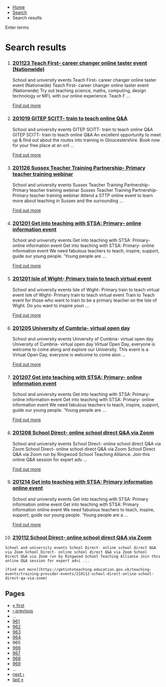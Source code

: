 *   [Home](/)
*   [Search](/search)
*   Search results

Enter terms 

Search results
==============

1.  ### [201123 Teach First- career changer online taster event (Nationwide)](https://getintoteaching.education.gov.uk/teaching-events/training-provider-events/201123-teach-first-career-changer-online-taster-event-nationwide)
    
    School and university events Teach First- career changer online taster event (Nationwide) Teach First- career changer online taster event (Nationwide) Try out teaching science, maths, computing, design technology or MFL with our online experience. Teach F ...
    
    [Find out more](https://getintoteaching.education.gov.uk/teaching-events/training-provider-events/201123-teach-first-career-changer-online-taster-event-nationwide)
    
2.  ### [201019 GITEP SCITT- train to teach online Q&A](https://getintoteaching.education.gov.uk/teaching-events/training-provider-events/201019-gitep-scitt-train-to-teach-online-qa)
    
    School and university events GITEP SCITT- train to teach online Q&A GITEP SCITT- train to teach online Q&A An excellent opportunity to meet up & find out about the routes into training in Gloucestershire. Book now for your free place at an onl ...
    
    [Find out more](https://getintoteaching.education.gov.uk/teaching-events/training-provider-events/201019-gitep-scitt-train-to-teach-online-qa)
    
3.  ### [201126 Sussex Teacher Training Partnership- Primary teacher training webinar](https://getintoteaching.education.gov.uk/teaching-events/training-provider-events/201126-sussex-teacher-training-partnership-primary-teacher-training-webinar)
    
    School and university events Sussex Teacher Training Partnership- Primary teacher training webinar Sussex Teacher Training Partnership- Primary teacher training webinar Attend a STTP online event to learn more about teaching in Sussex and the surrounding ...
    
    [Find out more](https://getintoteaching.education.gov.uk/teaching-events/training-provider-events/201126-sussex-teacher-training-partnership-primary-teacher-training-webinar)
    
4.  ### [201201 Get into teaching with STSA: Primary- online information event](https://getintoteaching.education.gov.uk/teaching-events/training-provider-events/201201-get-into-teaching-with-stsa-primary-online-information-event)
    
    School and university events Get into teaching with STSA: Primary- online information event Get into teaching with STSA: Primary- online information event We need fabulous teachers to teach, inspire, support, guide our young people. 'Young people are ...
    
    [Find out more](https://getintoteaching.education.gov.uk/teaching-events/training-provider-events/201201-get-into-teaching-with-stsa-primary-online-information-event)
    
5.  ### [201201 Isle of Wight- Primary train to teach virtual event](https://getintoteaching.education.gov.uk/teaching-events/training-provider-events/201201-isle-of-wight-primary-train-to-teach-virtual-event)
    
    School and university events Isle of Wight- Primary train to teach virtual event Isle of Wight- Primary train to teach virtual event Train to Teach event for those who want to train to be a primary teacher on the Isle of Wight. Do you want to inspire youn ...
    
    [Find out more](https://getintoteaching.education.gov.uk/teaching-events/training-provider-events/201201-isle-of-wight-primary-train-to-teach-virtual-event)
    
6.  ### [201205 University of Cumbria- virtual open day](https://getintoteaching.education.gov.uk/teaching-events/training-provider-events/201205-university-of-cumbria-virtual-open-day)
    
    School and university events University of Cumbria- virtual open day University of Cumbria- virtual open day Virtual Open Day, everyone is welcome to come along and explore our University. This event is a Virtual Open Day, everyone is welcome to come alon ...
    
    [Find out more](https://getintoteaching.education.gov.uk/teaching-events/training-provider-events/201205-university-of-cumbria-virtual-open-day)
    
7.  ### [201207 Get into teaching with STSA: Primary- online information event](https://getintoteaching.education.gov.uk/teaching-events/training-provider-events/201207-get-into-teaching-with-stsa-primary-online-information-event)
    
    School and university events Get into teaching with STSA: Primary- online information event Get into teaching with STSA: Primary- online information event We need fabulous teachers to teach, inspire, support, guide our young people. 'Young people are ...
    
    [Find out more](https://getintoteaching.education.gov.uk/teaching-events/training-provider-events/201207-get-into-teaching-with-stsa-primary-online-information-event)
    
8.  ### [201208 School Direct- online school direct Q&A via Zoom](https://getintoteaching.education.gov.uk/teaching-events/training-provider-events/201208-school-direct-online-school-direct-qa-via-zoom)
    
    School and university events School Direct- online school direct Q&A via Zoom School Direct- online school direct Q&A via Zoom School Direct Q&A via Zoom run by Ringwood School Teaching Alliance. Join this online Q&A session for expert adv ...
    
    [Find out more](https://getintoteaching.education.gov.uk/teaching-events/training-provider-events/201208-school-direct-online-school-direct-qa-via-zoom)
    
9.  ### [201214 Get into teaching with STSA: Primary information online event](https://getintoteaching.education.gov.uk/teaching-events/training-provider-events/201214-get-into-teaching-with-stsa-primary-information-online-event)
    
    School and university events Get into teaching with STSA: Primary information online event Get into teaching with STSA: Primary information online event We need fabulous teachers to teach, inspire, support, guide our young people. 'Young people are a ...
    
    [Find out more](https://getintoteaching.education.gov.uk/teaching-events/training-provider-events/201214-get-into-teaching-with-stsa-primary-information-online-event)
    
10.  ### [210112 School Direct- online school direct Q&A via Zoom](https://getintoteaching.education.gov.uk/teaching-events/training-provider-events/210112-school-direct-online-school-direct-qa-via-zoom)
    
    School and university events School Direct- online school direct Q&A via Zoom School Direct- online school direct Q&A via Zoom School Direct Q&A via Zoom run by Ringwood School Teaching Alliance Join this online Q&A session for expert advi ...
    
    [Find out more](https://getintoteaching.education.gov.uk/teaching-events/training-provider-events/210112-school-direct-online-school-direct-qa-via-zoom)
    

Pages
-----

*   [« first](/search/site "Go to first page")
*   [‹ previous](/search/site?page=963 "Go to previous page")
*   …
*   [961](/search/site?page=960 "Go to page 961")
*   [962](/search/site?page=961 "Go to page 962")
*   [963](/search/site?page=962 "Go to page 963")
*   [964](/search/site?page=963 "Go to page 964")
*   965
*   [966](/search/site?page=965 "Go to page 966")
*   [967](/search/site?page=966 "Go to page 967")
*   [968](/search/site?page=967 "Go to page 968")
*   [969](/search/site?page=968 "Go to page 969")
*   …
*   [next ›](/search/site?page=965 "Go to next page")
*   [last »](/search/site?page=1032 "Go to last page")
